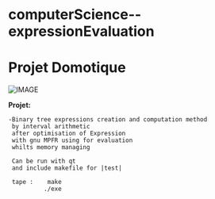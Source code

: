 # computerScience--expressionEvaluation

<h1>Projet Domotique</h1>

![IMAGE](domotique_2a_g10.png)


__Projet:__

    -Binary tree expressions creation and computation method 
     by interval arithmetic
     after optimisation of Expression 
     with gnu MPFR using for evaluation 
     whilts memory managing
     
     Can be run with qt
     and include makefile for |test|
     
     tape :    make
              ./exe

    



